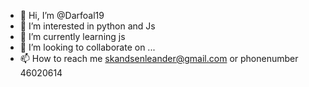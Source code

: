 - 👋 Hi, I’m @Darfoal19
- 👀 I’m interested in python and Js
- 🌱 I’m currently learning js
- 💞️ I’m looking to collaborate on ...
- 📫 How to reach me skandsenleander@gmail.com or phonenumber 46020614

<!---
Darfoal19/Darfoal19 is a ✨ special ✨ repository because its `README.md` (this file) appears on your GitHub profile.
You can click the Preview link to take a look at your changes.
--->
